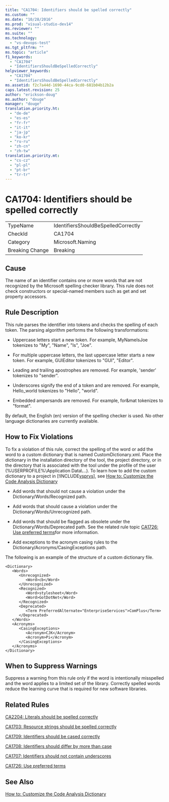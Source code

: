 ```yaml
---
title: "CA1704: Identifiers should be spelled correctly"
ms.custom: ""
ms.date: "10/28/2016"
ms.prod: "visual-studio-dev14"
ms.reviewer: ""
ms.suite: ""
ms.technology: 
  - "vs-devops-test"
ms.tgt_pltfrm: ""
ms.topic: "article"
f1_keywords: 
  - "CA1704"
  - "IdentifiersShouldBeSpelledCorrectly"
helpviewer_keywords: 
  - "CA1704"
  - "IdentifiersShouldBeSpelledCorrectly"
ms.assetid: f2c7a44d-1690-44ca-9cd0-681b04b12b2a
caps.latest.revision: 25
author: "erickson-doug"
ms.author: "douge"
manager: "douge"
translation.priority.ht: 
  - "de-de"
  - "es-es"
  - "fr-fr"
  - "it-it"
  - "ja-jp"
  - "ko-kr"
  - "ru-ru"
  - "zh-cn"
  - "zh-tw"
translation.priority.mt: 
  - "cs-cz"
  - "pl-pl"
  - "pt-br"
  - "tr-tr"
---
```

# CA1704: Identifiers should be spelled correctly
|||  
|-|-|  
|TypeName|IdentifiersShouldBeSpelledCorrectly|  
|CheckId|CA1704|  
|Category|Microsoft.Naming|  
|Breaking Change|Breaking|  
  
## Cause  
 The name of an identifier contains one or more words that are not recognized by the Microsoft spelling checker library. This rule does not check constructors or special-named members such as get and set property accessors.  
  
## Rule Description  
 This rule parses the identifier into tokens and checks the spelling of each token. The parsing algorithm performs the following transformations:  
  
-   Uppercase letters start a new token. For example, MyNameIsJoe tokenizes to "My", "Name", "Is", "Joe".  
  
-   For multiple uppercase letters, the last uppercase letter starts a new token. For example, GUIEditor tokenizes to "GUI", "Editor".  
  
-   Leading and trailing apostrophes are removed. For example, 'sender' tokenizes to "sender".  
  
-   Underscores signify the end of a token and are removed. For example, Hello_world tokenizes to "Hello", "world".  
  
-   Embedded ampersands are removed. For example, for&mat tokenizes to "format".  
  
 By default, the English (en) version of the spelling checker is used. No other language dictionaries are currently available.  
  
## How to Fix Violations  
 To fix a violation of this rule, correct the spelling of the word or add the word to a custom dictionary that is named CustomDictionary.xml. Place the dictionary in the installation directory of the tool, the project directory, or in the directory that is associated with the tool under the profile of the user (%USERPROFILE%\Application Data\\...). To learn how to add the custom dictionary to a project in [!INCLUDE[vsprvs](../code-quality/includes/vsprvs_md.md)], see [How to: Customize the Code Analysis Dictionary](../code-quality/how-to-customize-the-code-analysis-dictionary.md)  
  
-   Add words that should not cause a violation under the Dictionary/Words/Recognized path.  
  
-   Add words that should cause a violation under the Dictionary/Words/Unrecognized path.  
  
-   Add words that should be flagged as obsolete under the Dictionary/Words/Deprecated path. See the related rule topic [CA1726: Use preferred terms](../code-quality/ca1726-use-preferred-terms.md)for more information.  
  
-   Add exceptions to the acronym casing rules to the Dictionary/Acronyms/CasingExceptions path.  
  
 The following is an example of the structure of a custom dictionary file.  
  
```  
<Dictionary>  
   <Words>  
      <Unrecognized>  
         <Word>cb</Word>  
      </Unrecognized>  
      <Recognized>  
         <Word>stylesheet</Word>  
         <Word>GotDotNet</Word>  
      </Recognized>  
      <Deprecated>  
         <Term PreferredAlternate="EnterpriseServices">ComPlus</Term>  
      </Deprecated>  
   </Words>  
   <Acronyms>  
      <CasingExceptions>  
         <Acronym>CJK</Acronym>  
         <Acronym>Pi</Acronym>  
      </CasingExceptions>  
   </Acronyms>  
</Dictionary>  
```  
  
## When to Suppress Warnings  
 Suppress a warning from this rule only if the word is intentionally misspelled and the word applies to a limited set of the library. Correctly spelled words reduce the learning curve that is required for new software libraries.  
  
## Related Rules  
 [CA2204: Literals should be spelled correctly](../code-quality/ca2204-literals-should-be-spelled-correctly.md)  
  
 [CA1703: Resource strings should be spelled correctly](../code-quality/ca1703-resource-strings-should-be-spelled-correctly.md)  
  
 [CA1709: Identifiers should be cased correctly](../code-quality/ca1709-identifiers-should-be-cased-correctly.md)  
  
 [CA1708: Identifiers should differ by more than case](../code-quality/ca1708-identifiers-should-differ-by-more-than-case.md)  
  
 [CA1707: Identifiers should not contain underscores](../code-quality/ca1707-identifiers-should-not-contain-underscores.md)  
  
 [CA1726: Use preferred terms](../code-quality/ca1726-use-preferred-terms.md)  
  
## See Also  
 [How to: Customize the Code Analysis Dictionary](../code-quality/how-to-customize-the-code-analysis-dictionary.md)